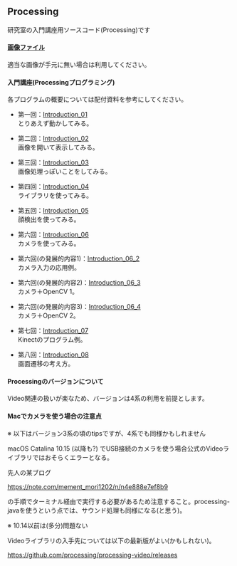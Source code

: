 Processing
---
研究室の入門講座用ソースコード(Processing)です
#### [画像ファイル](https://github.com/fudiwara/processing/tree/master/Image)
適当な画像が手元に無い場合は利用してください。

#### 入門講座(Processingプログラミング)
各プログラムの概要については配付資料を参考にしてください。  
* 第一回：[Introduction_01](https://github.com/fudiwara/processing/tree/master/Introduction_01)  
とりあえず動かしてみる。

* 第二回：[Introduction_02](https://github.com/fudiwara/processing/tree/master/Introduction_02)  
画像を開いて表示してみる。

* 第三回：[Introduction_03](https://github.com/fudiwara/processing/tree/master/Introduction_03)  
画像処理っぽいことをしてみる。

* 第四回：[Introduction_04](https://github.com/fudiwara/processing/tree/master/Introduction_04)  
ライブラリを使ってみる。

* 第五回：[Introduction_05](https://github.com/fudiwara/processing/tree/master/Introduction_05)  
顔検出を使ってみる。

* 第六回：[Introduction_06](https://github.com/fudiwara/processing/tree/master/Introduction_06)  
カメラを使ってみる。

* 第六回(の発展的内容1)：[Introduction_06_2](https://github.com/fudiwara/processing/tree/master/Introduction_06_2)  
カメラ入力の応用例。

* 第六回(の発展的内容2)：[Introduction_06_3](https://github.com/fudiwara/processing/tree/master/Introduction_06_3)  
カメラ＋OpenCV 1。

* 第六回(の発展的内容3)：[Introduction_06_4](https://github.com/fudiwara/processing/tree/master/Introduction_06_4)  
カメラ＋OpenCV 2。

* 第七回：[Introduction_07](https://github.com/fudiwara/processing/tree/master/Introduction_07)  
Kinectのプログラム例。

* 第八回：[Introduction_08](https://github.com/fudiwara/processing/tree/master/Introduction_08)  
画面遷移の考え方。

#### Processingのバージョンについて
Video関連の扱いが楽なため、バージョンは4系の利用を前提とします。

#### Macでカメラを使う場合の注意点
※ 以下はバージョン3系の頃のtipsですが、4系でも同様かもしれません

macOS Catalina 10.15 (以降も?) でUSB接続のカメラを使う場合公式のVideoライブラリではおそらくエラーとなる。

先人の某ブログ

https://note.com/mement_mori1202/n/n4e888e7ef8b9

の手順でターミナル経由で実行する必要があるため注意すること。processing-javaを使うという点では、サウンド処理も同様になる(と思う)。

※ 10.14以前は(多分)問題ない

Videoライブラリの入手先については以下の最新版がよい(かもしれない)。

https://github.com/processing/processing-video/releases